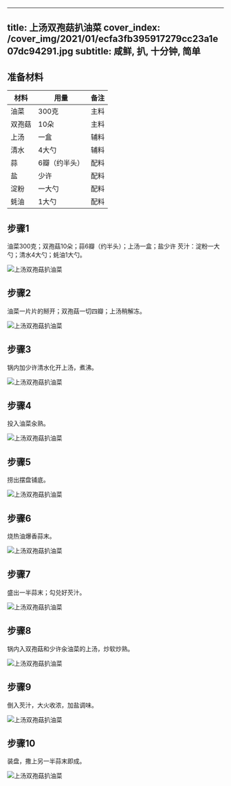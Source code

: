 
---
title: 上汤双孢菇扒油菜
cover_index: /cover_img/2021/01/ecfa3fb395917279cc23a1e07dc94291.jpg
subtitle: 咸鲜, 扒, 十分钟, 简单
---

## 准备材料

| 材料     | 用量 | 备注|
| ------- | ----- | --- |
| 油菜 | 300克| 主料 |
| 双孢菇 | 10朵| 主料 |
| 上汤 | 一盒| 辅料 |
| 清水 | 4大勺| 辅料 |
| 蒜 | 6瓣（约半头）| 配料 |
| 盐 | 少许| 配料 |
| 淀粉 | 一大勺| 配料 |
| 蚝油 | 1大勺| 配料 |

## 步骤1

油菜300克；双孢菇10朵；蒜6瓣（约半头）；上汤一盒；盐少许 芡汁：淀粉一大勺；清水4大勺；蚝油1大勺。

![上汤双孢菇扒油菜](https://i8.meishichina.com/attachment/recipe/201010/201010160402193.jpg?x-oss-process=style/p320) 

## 步骤2

油菜一片片的掰开；双孢菇一切四瓣；上汤稍解冻。

![上汤双孢菇扒油菜](https://i8.meishichina.com/attachment/recipe/201010/201010160402312.jpg?x-oss-process=style/p320) 

## 步骤3

锅内加少许清水化开上汤，煮沸。

![上汤双孢菇扒油菜](https://i8.meishichina.com/attachment/recipe/201010/201010160402441.jpg?x-oss-process=style/p320) 

## 步骤4

投入油菜汆熟。

![上汤双孢菇扒油菜](https://i8.meishichina.com/attachment/recipe/201010/201010160402598.jpg?x-oss-process=style/p320) 

## 步骤5

捞出摆盘铺底。

![上汤双孢菇扒油菜](https://i8.meishichina.com/attachment/recipe/201010/201010160403086.jpg?x-oss-process=style/p320) 

## 步骤6

烧热油爆香蒜末。

![上汤双孢菇扒油菜](https://i8.meishichina.com/attachment/recipe/201010/201010160403204.jpg?x-oss-process=style/p320) 

## 步骤7

盛出一半蒜末；勾兑好芡汁。

![上汤双孢菇扒油菜](https://i8.meishichina.com/attachment/recipe/201010/201010160403317.jpg?x-oss-process=style/p320) 

## 步骤8

锅内入双孢菇和少许汆油菜的上汤，炒软炒熟。

![上汤双孢菇扒油菜](https://i8.meishichina.com/attachment/recipe/201010/201010160403447.jpg?x-oss-process=style/p320) 

## 步骤9

倒入芡汁，大火收浓，加盐调味。

![上汤双孢菇扒油菜](https://i8.meishichina.com/attachment/recipe/201010/201010160403584.jpg?x-oss-process=style/p320) 

## 步骤10

装盘，撒上另一半蒜末即成。

![上汤双孢菇扒油菜](https://i8.meishichina.com/attachment/recipe/201010/201010160404101.jpg?x-oss-process=style/p320) 

